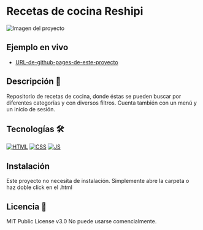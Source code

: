 # Recetas de cocina Reshipi

![Imagen del proyecto](https://github.com/danielveg4/reshipi/blob/main/src/assets/images/portada.jpg?raw=true)

## Ejemplo en vivo

- [URL-de-github-pages-de-este-proyecto](https://danielveg4.github.io/reshipi/)

## Descripción 📑

Repositorio de recetas de cocina, donde éstas se pueden buscar por diferentes
categorías y con diversos filtros. Cuenta también con un menú y un inicio de
sesión.

## Tecnologías 🛠

<!-- Iconos sacados de: https://github.com/hendrasob/badges/blob/master/README.md y https://github.com/alexandresanlim/Badges4-README.md-Profile -->

[![HTML](https://img.shields.io/badge/HTML5-E34F26?style=for-the-badge&logo=html5&logoColor=white)](https://es.wikipedia.org/wiki/HTML5)
[![CSS](https://img.shields.io/badge/CSS3-1572B6?style=for-the-badge&logo=css3&logoColor=white)](https://es.wikipedia.org/wiki/CSS)
[![JS](https://img.shields.io/badge/JavaScript-F7DF1E?style=for-the-badge&logo=javascript&logoColor=black)](https://es.wikipedia.org/wiki/JavaScript)

## Instalación

Este proyecto no necesita de instalación. Simplemente abre la carpeta o haz
doble click en el .html

## Licencia 📄

MIT Public License v3.0 No puede usarse comencialmente.
